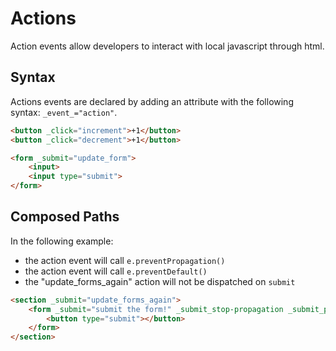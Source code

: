 # Actions

Action events allow developers to interact with local javascript through html.

## Syntax

Actions events are declared by adding an attribute with the following syntax: `_event_="action"`.

```html
<button _click="increment">+1</button>
<button _click="decrement">+1</button>

<form _submit="update_form">
	<input>
	<input type="submit">
</form>
```

## Composed Paths

In the following example:
- the action event will call `e.preventPropagation()`
- the action event will call `e.preventDefault()`
- the "update_forms_again" action will not be dispatched on `submit`

```html
<section _submit="update_forms_again">
	<form _submit="submit the form!" _submit_stop-propagation _submit_prevent-default>
		<button type="submit"></button>
	</form>
</section>
```
